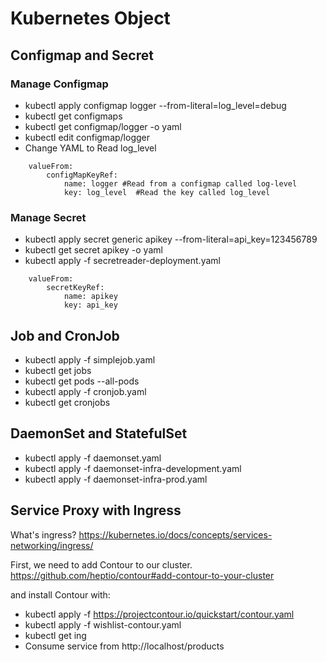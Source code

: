# Kubernetes Object
## Configmap and Secret
### Manage Configmap
* kubectl apply configmap logger --from-literal=log_level=debug
* kubectl get configmaps
* kubectl get configmap/logger -o yaml
* kubectl edit configmap/logger
* Change YAML to Read log_level

```
    valueFrom:
        configMapKeyRef:
            name: logger #Read from a configmap called log-level
            key: log_level  #Read the key called log_level
```

### Manage Secret
* kubectl apply secret generic apikey --from-literal=api_key=123456789
* kubectl get secret apikey -o yaml
* kubectl apply -f secretreader-deployment.yaml

```
    valueFrom:
        secretKeyRef:
            name: apikey
            key: api_key
```

## Job and CronJob
* kubectl apply -f simplejob.yaml
* kubectl get jobs
* kubectl get pods --all-pods
* kubectl apply -f cronjob.yaml
* kubectl get cronjobs

## DaemonSet and StatefulSet
* kubectl apply -f daemonset.yaml
* kubectl apply -f daemonset-infra-development.yaml
* kubectl apply -f daemonset-infra-prod.yaml

## Service Proxy with Ingress
What's ingress?
https://kubernetes.io/docs/concepts/services-networking/ingress/

First, we need to add Contour to our cluster.
https://github.com/heptio/contour#add-contour-to-your-cluster

and install Contour with:

* kubectl apply -f https://projectcontour.io/quickstart/contour.yaml
* kubectl apply -f wishlist-contour.yaml
* kubectl get ing
* Consume service from http://localhost/products